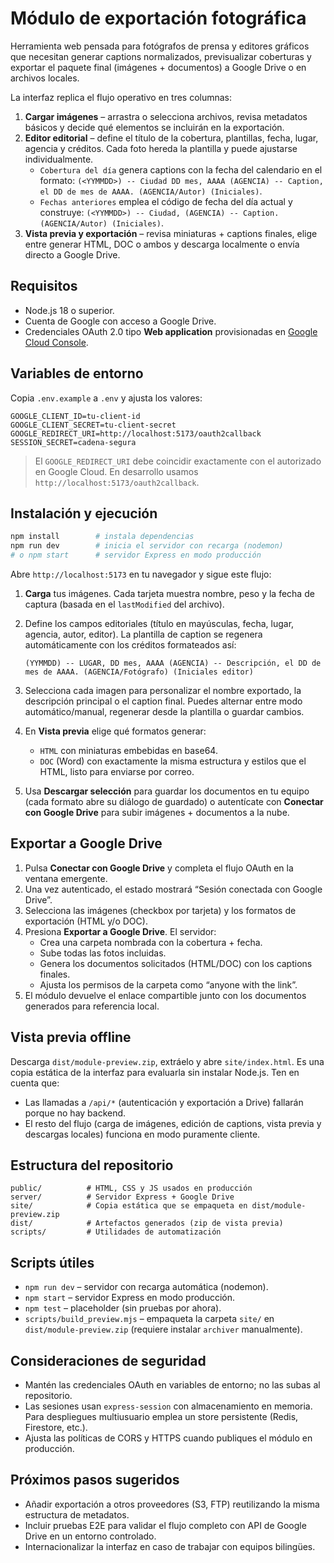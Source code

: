 # Módulo de exportación fotográfica

Herramienta web pensada para fotógrafos de prensa y editores gráficos que necesitan generar captions normalizados, previsualizar coberturas y exportar el paquete final (imágenes + documentos) a Google Drive o en archivos locales.

La interfaz replica el flujo operativo en tres columnas:

1. **Cargar imágenes** – arrastra o selecciona archivos, revisa metadatos básicos y decide qué elementos se incluirán en la exportación.
2. **Editor editorial** – define el título de la cobertura, plantillas, fecha, lugar, agencia y créditos. Cada foto hereda la plantilla y puede ajustarse individualmente.
   - `Cobertura del día` genera captions con la fecha del calendario en el formato: `(<YYMMDD>) -- Ciudad DD mes, AAAA (AGENCIA) -- Caption, el DD de mes de AAAA. (AGENCIA/Autor) (Iniciales)`.
   - `Fechas anteriores` emplea el código de fecha del día actual y construye: `(<YYMMDD>) -- Ciudad, (AGENCIA) -- Caption. (AGENCIA/Autor) (Iniciales)`.
3. **Vista previa y exportación** – revisa miniaturas + captions finales, elige entre generar HTML, DOC o ambos y descarga localmente o envía directo a Google Drive.

## Requisitos

- Node.js 18 o superior.
- Cuenta de Google con acceso a Google Drive.
- Credenciales OAuth 2.0 tipo **Web application** provisionadas en [Google Cloud Console](https://console.cloud.google.com/).

## Variables de entorno

Copia `.env.example` a `.env` y ajusta los valores:

```env
GOOGLE_CLIENT_ID=tu-client-id
GOOGLE_CLIENT_SECRET=tu-client-secret
GOOGLE_REDIRECT_URI=http://localhost:5173/oauth2callback
SESSION_SECRET=cadena-segura
```

> El `GOOGLE_REDIRECT_URI` debe coincidir exactamente con el autorizado en Google Cloud. En desarrollo usamos `http://localhost:5173/oauth2callback`.
>
## Instalación y ejecución

```bash
npm install        # instala dependencias
npm run dev        # inicia el servidor con recarga (nodemon)
# o npm start      # servidor Express en modo producción
```

Abre `http://localhost:5173` en tu navegador y sigue este flujo:

1. **Carga** tus imágenes. Cada tarjeta muestra nombre, peso y la fecha de captura (basada en el `lastModified` del archivo).
2. Define los campos editoriales (título en mayúsculas, fecha, lugar, agencia, autor, editor). La plantilla de caption se regenera automáticamente con los créditos formateados así:

   ```
   (YYMMDD) -- LUGAR, DD mes, AAAA (AGENCIA) -- Descripción, el DD de mes de AAAA. (AGENCIA/Fotógrafo) (Iniciales editor)
   ```

3. Selecciona cada imagen para personalizar el nombre exportado, la descripción principal o el caption final. Puedes alternar entre modo automático/manual, regenerar desde la plantilla o guardar cambios.
4. En **Vista previa** elige qué formatos generar:
   - `HTML` con miniaturas embebidas en base64.
   - `DOC` (Word) con exactamente la misma estructura y estilos que el HTML, listo para enviarse por correo.
5. Usa **Descargar selección** para guardar los documentos en tu equipo (cada formato abre su diálogo de guardado) o autentícate con **Conectar con Google Drive** para subir imágenes + documentos a la nube.

## Exportar a Google Drive

1. Pulsa **Conectar con Google Drive** y completa el flujo OAuth en la ventana emergente.
2. Una vez autenticado, el estado mostrará “Sesión conectada con Google Drive”.
3. Selecciona las imágenes (checkbox por tarjeta) y los formatos de exportación (HTML y/o DOC).
4. Presiona **Exportar a Google Drive**. El servidor:
   - Crea una carpeta nombrada con la cobertura + fecha.
   - Sube todas las fotos incluidas.
   - Genera los documentos solicitados (HTML/DOC) con los captions finales.
   - Ajusta los permisos de la carpeta como “anyone with the link”.
5. El módulo devuelve el enlace compartible junto con los documentos generados para referencia local.

## Vista previa offline

Descarga `dist/module-preview.zip`, extráelo y abre `site/index.html`. Es una copia estática de la interfaz para evaluarla sin instalar Node.js. Ten en cuenta que:

- Las llamadas a `/api/*` (autenticación y exportación a Drive) fallarán porque no hay backend.
- El resto del flujo (carga de imágenes, edición de captions, vista previa y descargas locales) funciona en modo puramente cliente.

## Estructura del repositorio

```
public/          # HTML, CSS y JS usados en producción
server/          # Servidor Express + Google Drive
site/            # Copia estática que se empaqueta en dist/module-preview.zip
dist/            # Artefactos generados (zip de vista previa)
scripts/         # Utilidades de automatización
```

## Scripts útiles

- `npm run dev` – servidor con recarga automática (nodemon).
- `npm start` – servidor Express en modo producción.
- `npm test` – placeholder (sin pruebas por ahora).
- `scripts/build_preview.mjs` – empaqueta la carpeta `site/` en `dist/module-preview.zip` (requiere instalar `archiver` manualmente).

## Consideraciones de seguridad

- Mantén las credenciales OAuth en variables de entorno; no las subas al repositorio.
- Las sesiones usan `express-session` con almacenamiento en memoria. Para despliegues multiusuario emplea un store persistente (Redis, Firestore, etc.).
- Ajusta las políticas de CORS y HTTPS cuando publiques el módulo en producción.
## Próximos pasos sugeridos

- Añadir exportación a otros proveedores (S3, FTP) reutilizando la misma estructura de metadatos.
- Incluir pruebas E2E para validar el flujo completo con API de Google Drive en un entorno controlado.
- Internacionalizar la interfaz en caso de trabajar con equipos bilingües.
